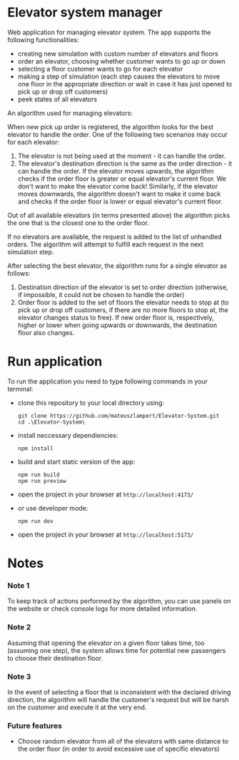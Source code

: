 # Elevator system manager

Web application for managing elevator system. The app supports the following functionalities:

- creating new simulation with custom number of elevators and floors
- order an elevator, choosing whether customer wants to go up or down
- selecting a floor customer wants to go for each elevator
- making a step of simulation (each step causes the elevators to move one floor in the appropriate direction or wait in case it has just opened to pick up or drop off customers)
- peek states of all elevators

An algorithm used for managing elevators:

When new pick up order is registered, the algorithm looks for the best elevator to handle the order. One of the following two scenarios may occur for each elevator:

1. The elevator is not being used at the moment - it can handle the order.
2. The elevator's destination direction is the same as the order direction - it can handle the order. If the elevator moves upwards, the algorithm checks if the order floor is greater or equal elevator's current floor. We don't want to make the elevator come back! Similarly, if the elevator moves downwards, the algorithm doesn't want to make it come back and checks if the order floor is lower or equal elevator's current floor.

Out of all available elevators (in terms presented above) the algorithm picks the one that is the closest one to the order floor.

If no elevators are available, the request is added to the list of unhandled orders. The algorithm will attempt to fulfill each request in the next simulation step.

After selecting the best elevator, the algorithm runs for a single elevator as follows:

1. Destination direction of the elevator is set to order direction (otherwise, if impossible, it could not be chosen to handle the order)
2. Order floor is added to the set of floors the elevator needs to stop at (to pick up or drop off customers, if there are no more floors to stop at, the elevator changes status to free). If new order floor is, respectively, higher or lower when going upwards or downwards, the destination floor also changes.

# Run application

To run the application you need to type following commands in your terminal:

- clone this repository to your local directory using:

    ```
    git clone https://github.com/mateuszlampert/Elevator-System.git
    cd .\Elevator-System\
    ```

- install neccessary dependiencies:

    ```
    npm install
    ```

- build and start static version of the app:

    ```
    npm run build
    npm run preview
    ```

- open the project in your browser at ```http://localhost:4173/```

- or use developer mode:

  ```
  npm run dev
  ```

- open the project in your browser at ```http://localhost:5173/```


# Notes

### Note 1
To keep track of actions performed by the algorithm, you can use panels on the website or check console logs for more detailed information.

### Note 2
Assuming that opening the elevator on a given floor takes time, too (assuming one step), the system allows time for potential new passengers to choose their destination floor.

### Note 3
In the event of selecting a floor that is inconsistent with the declared driving direction, the algorithm will handle the customer's request but will be harsh on the customer and execute it at the very end.


### Future features
- Choose random elevator from all of the elevators with same distance to the order floor (in order to avoid excessive use of specific elevators)
